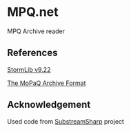 # MPQ.net
MPQ Archive reader

## References

[StormLib v9.22](https://github.com/ladislav-zezula/StormLib)

[The MoPaQ Archive Format](https://web.archive.org/web/20120222093346/http://wiki.devklog.net/index.php?title=The_MoPaQ_Archive_Format)

## Acknowledgement

Used code from [SubstreamSharp](https://github.com/connorhaigh/SubstreamSharp) project